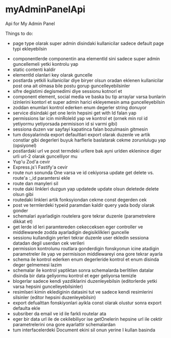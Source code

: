 # myAdminPanelApi
Api for My Admin Panel

Things to do:
- page type olarak super admin disindaki kullanicilar sadece default page typi ekleyebilsin

+ componentlerde componentin ana elementId sini sadece super admin guncellemeli yetki kontrolu yap
+ static contenti kaldir
+ elementId olanlari key olarak guncelle
+ postlarda yetkili kullanicilar diye biryer olsun oradan eklenen kullanicilar post ona ait olmasa bile postu gorup guncelleyebilsinler
+ sifre degistimi degismedimi diye sessionu kotnorl et
+ component element, social media ve baska bu tip arraylar varsa bunlarin izinlerini kontorl et super admin harici ekleyemesin ama guncelleyebilsin
+ zoddan enumlari kontrol ederken enum degerler string donuyor 
+ service disindaki get one lerin hepsini get with Id falan yap
+ permissions lar icin minRoleId yap ve kontrol et (ornek min rol id yetiyormu yetiyorsada permisison id si varmi gibi)
+ sessiona duzen var sayfayi kapatinca falan bozulmasin gitmesin
+ tum dosyalarinda export defaultlari export olarak duzenle ve artik constlar gibi degerleri buyuk harflerle baslatarak cekme zorunlulugu yap (opsiyonel)
+ postlardaki url ve post termdeki urllere bak ayni urlden eklenince diger urli url-2 olarak guncelliyor mu
+ Yup'u Zod'a cevir
+ Express.js'i Fastify'a cevir
+ route nun sonunda One varsa ve id cekiyorsa update get delete vs. route'a :_id paramtersi ekle
+ route dan manyleri sil
+ route daki linkleri duzgun yap updatede update olsun deletede delete olsun gibi
+ routedaki linkleri artik fonksyiondan cekme const degerden cek
+ post ve termlerdeki typeid paramdan kaldir query yada body olarak gonder
+ schemalari ayarladigin routelera gore tekrar duzenle (parametrelere dikkat et)
+ get lerde id leri paramtereden cekecceksen eger controller ve middlewarede zodda ayarladigin degisiklilkleri guncelle
+ sessionu kullandigin yerleri tekrar duzenle user ekledin sessiona datadan degil userdan cek verileri
+ permission kontrolunu routlara gonderdigin fonskyonun icine atadigin parametreler ile yap ve permisison middlewareyi ona gore tekrar ayarla
+ schema ile kontrol ederken enum degerleride kontrol et enum disinda deger gelmemesi lazim
+ schemalar ile kontrol yaptiktan sonra schemalarda berlitilen datalar disinda bir data geliyormu kontrol et eger geliyorsa temizle
+ blogerlar sadece kendi yazdiklarini duzenleyebilsin (editorlerde yetki varsa hepsini guncelleyebilsinler)
+ resimlseri kimin eklediginin datasini tut ve sadece kendi resimlerini silsinler (editor hepsini duzenleyebilsin)
+ export defualttan fonskiyonlari ayikla const olarak olustur sonra export defaulta ekle
+ subsriber da email ve id ile farkli routelar ata
+ eger bir data url ile de cekilebiliyor ise getOnelerin hepsine url ile cektir parametrelerini ona gore ayarlattir schemalardan
+ tum interfacelerdeki Document ekini sil onun yerine I kullan basinda

